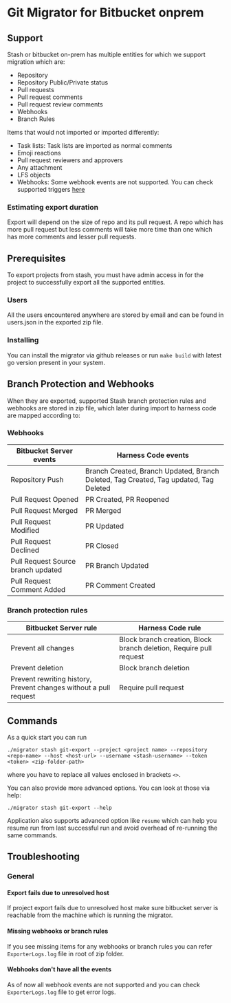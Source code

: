# Git Migrator for Bitbucket onprem

## Support
Stash or bitbucket on-prem has multiple entities for which we support migration which are:
- Repository
- Repository Public/Private status
- Pull requests
- Pull request comments
- Pull request review comments
- Webhooks
- Branch Rules

Items that would not imported or imported differently:
- Task lists: Task lists are imported as normal comments
- Emoji reactions
- Pull request reviewers and approvers
- Any attachment
- LFS objects
- Webhooks: Some webhook events are not supported. You can check supported triggers [here](https://apidocs.harness.io/tag/webhook#operation/createWebhook)

### Estimating export duration
Export will depend on the size of repo and its pull request. A repo which has more pull request but less comments will take more time than one which has more comments and lesser pull requests.

## Prerequisites
To export projects from stash, you must have admin access in for the project to successfully export all the supported entities. 

### Users
All the users encountered anywhere are stored by email and can be found in users.json in the exported zip file.

### Installing
You can install the migrator via github releases or run `make build` with latest go version present in your system.

## Branch Protection and Webhooks
When they are exported, supported Stash branch protection rules and webhooks are stored in zip file, which later during import to harness code are mapped according to:

### Webhooks
| Bitbucket Server events | Harness Code events
|---|---|
| Repository Push | Branch Created, Branch Updated, Branch Deleted, Tag Created, Tag updated, Tag Deleted|
| Pull Request Opened |  PR Created, PR Reopened |
| Pull Request Merged |  PR Merged |
| Pull Request Modified | PR Updated |
| Pull Request Declined | PR Closed |
| Pull Request Source branch updated | PR Branch Updated |
| Pull Request Comment Added | PR Comment Created |

### Branch protection rules 
| Bitbucket Server rule | Harness Code rule
|---|---|
| Prevent all changes | Block branch creation, Block branch deletion, Require pull request|
| Prevent deletion |Block branch deletion |
| Prevent rewriting history, Prevent changes without a pull request | Require pull request |

## Commands 
As a quick start you can run 
```
./migrator stash git-export --project <project name> --repository <repo-name> --host <host-url> --username <stash-username> --token <token> <zip-folder-path> 
```
where you have to replace all values enclosed in brackets `<>`.

You can also provide more advanced options. You can look at those via help: 
```
./migrator stash git-export --help
```

Application also supports advanced option like `resume` which can help you resume run from last successful run and avoid overhead of re-running the same commands.

## Troubleshooting
### General
#### Export fails due to unresolved host
If project export fails due to unresolved host make sure bitbucket server is reachable from the machine which is running the migrator.

#### Missing webhooks or branch rules
If you see missing items for any webhooks or branch rules you can refer `ExporterLogs.log` file in root of zip folder.

#### Webhooks don't have all the events
As of now all webhook events are not supported and you can check `ExporterLogs.log` file to get error logs. 
